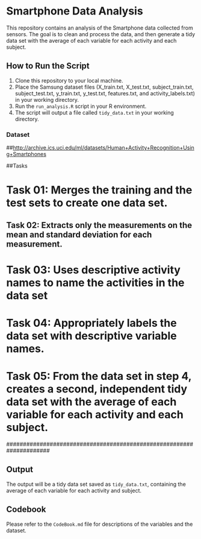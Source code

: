 

# Smartphone Data Analysis

This repository contains an analysis of the Smartphone data collected from sensors. 
The goal is to clean and process the data, and then generate a tidy data set with
 the average of each variable for each activity and each subject.

## How to Run the Script

1. Clone this repository to your local machine.
2. Place the Samsung dataset files (X_train.txt, X_test.txt, subject_train.txt, subject_test.txt, y_train.txt, y_test.txt, features.txt, and activity_labels.txt) in your working directory.
3. Run the `run_analysis.R` script in your R environment.
4. The script will output a file called `tidy_data.txt` in your working directory.


### Dataset

##http://archive.ics.uci.edu/ml/datasets/Human+Activity+Recognition+Using+Smartphones

##Tasks


# Task 01:   Merges the training and the test sets to create one data set.

## Task 02: Extracts only the measurements on the mean and standard deviation for each measurement. 

# Task 03: Uses descriptive activity names to name the activities in the data set

# Task 04:  Appropriately labels the data set with descriptive variable names. 

# Task 05: From the data set in step 4, creates a second, independent tidy data set with the average of each variable for each activity and each subject.

#####################################################################

## Output

The output will be a tidy data set saved as `tidy_data.txt`, containing the average of each variable for each activity and subject.

## Codebook

Please refer to the `CodeBook.md` file for descriptions of the variables and the dataset.

